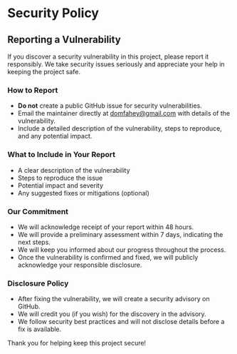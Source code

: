 # Security Policy

## Reporting a Vulnerability

If you discover a security vulnerability in this project, please report it responsibly. We take security issues seriously and appreciate your help in keeping the project safe.

### How to Report

- **Do not** create a public GitHub issue for security vulnerabilities.
- Email the maintainer directly at domfahey@gmail.com with details of the vulnerability.
- Include a detailed description of the vulnerability, steps to reproduce, and any potential impact.

### What to Include in Your Report

- A clear description of the vulnerability
- Steps to reproduce the issue
- Potential impact and severity
- Any suggested fixes or mitigations (optional)

### Our Commitment

- We will acknowledge receipt of your report within 48 hours.
- We will provide a preliminary assessment within 7 days, indicating the next steps.
- We will keep you informed about our progress throughout the process.
- Once the vulnerability is confirmed and fixed, we will publicly acknowledge your responsible disclosure.

### Disclosure Policy

- After fixing the vulnerability, we will create a security advisory on GitHub.
- We will credit you (if you wish) for the discovery in the advisory.
- We follow security best practices and will not disclose details before a fix is available.

Thank you for helping keep this project secure!
